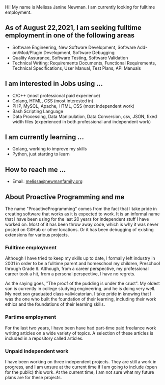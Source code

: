 Hi!  My name is Melissa Janine Newman. I am currently looking for fulltime employment.

## As of August 22,2021, I am seeking fulltime employment in one of the following areas
- Software Engineering, New Software Development, Software Add-on/Mod/Plugin Development, Software Debugging
- Quality Assurance, Software Testing, Software Validation
- Technical Writing: Requirements Documents, Functional Requirements, Technical Specifications, User Manual, Test Plans, API Manuals

## I am interested in Jobs using ...
- C/C++ (most professional paid experience)
- Golang, HTML, CSS (most interested in)
- PHP, MySQL, Apache, HTML, CSS (most independent work)
- Bash Scripting Language
- Data Processing, Data Manipulation, Data Conversion, csv, JSON, fixed width files (experienced in both professional and independent work)

## I am currently learning ...
- Golang, working to improve my skills
- Python, just starting to learn

## How to reach me ...
- Email: melissa@newmanfamily.org

## About Proactive Programming and me
The name "ProactiveProgramming" comes from the fact that I take pride in creating software that works as it is expected
to work. It is an informal name that I have been using for the last 20 years for independent stuff I have worked on.
Most of it has been throw away code, which is why it was never posted on GitHub or other locations.  Or it has been
debugging of existing extensions for various projects.

### Fulltime employment 
Although I have tried to keep my skills up to date, I formally left industry in 2001 in order to be a fulltime parent 
and homeschool my children, Preschool through Grade 6.  Although, from a career perspective, my professional career took
a hit, from a personal perspective, I have no regrets.  

As the saying goes, "The proof of the pudding is under the crust".  My oldest son is currently in college studying engineering,
and he is doing very well.  My next son graduated class valivicatorian.  I take pride in knowing that I was the one who
built the foundation of their learning, including their work ethics and the foundations of their learning skills.

### Partime employment
For the last two years, I have been have had part-time paid freelance work writing articles on a wide variety of topics.
A selection of these articles is included in a repository called articles.

### Unpaid independent work
I have been working on three independent projects.  They are still a work in progress, and I am unsure at the current time
if I am going to include (open for the public) this work. At the current time, I am not sure what my future plans are for these
projects.






<!---
proactiveprogramming/proactiveprogramming is a ✨ special ✨ repository because its `README.md` (this file) appears on your GitHub profile.
You can click the Preview link to take a look at your changes.
--->
